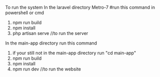 To run the system
In the laravel directory Metro-7
#run this command in powershell or cmd
1. npm run build
2. npm install
3. php artisan serve //to run the server

In the main-app directory
run this command
1. if your still not in the main-app directory run "cd main-app"
2. npm run build
3. npm install
4. npm run dev //to run the website
